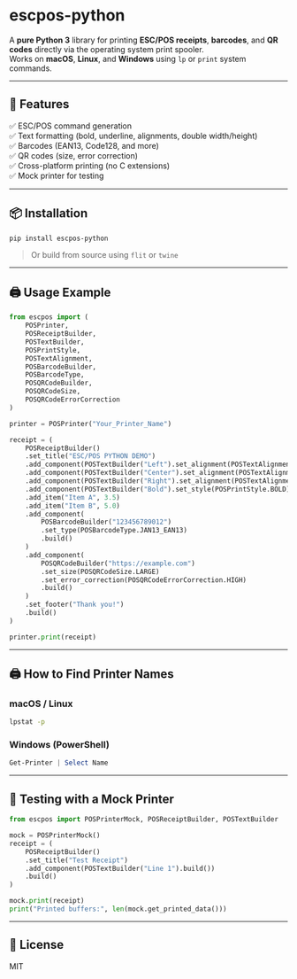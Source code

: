 # escpos-python

A **pure Python 3** library for printing **ESC/POS receipts**, **barcodes**, and **QR codes** directly via the operating system print spooler.  
Works on **macOS**, **Linux**, and **Windows** using `lp` or `print` system commands.

---

## 🚀 Features

✅ ESC/POS command generation  
✅ Text formatting (bold, underline, alignments, double width/height)  
✅ Barcodes (EAN13, Code128, and more)  
✅ QR codes (size, error correction)  
✅ Cross-platform printing (no C extensions)  
✅ Mock printer for testing

---

## 📦 Installation

```bash
pip install escpos-python
```

> Or build from source using `flit` or `twine`

---

## 🖨️ Usage Example

```python
from escpos import (
    POSPrinter,
    POSReceiptBuilder,
    POSTextBuilder,
    POSPrintStyle,
    POSTextAlignment,
    POSBarcodeBuilder,
    POSBarcodeType,
    POSQRCodeBuilder,
    POSQRCodeSize,
    POSQRCodeErrorCorrection
)

printer = POSPrinter("Your_Printer_Name")

receipt = (
    POSReceiptBuilder()
    .set_title("ESC/POS PYTHON DEMO")
    .add_component(POSTextBuilder("Left").set_alignment(POSTextAlignment.LEFT).build())
    .add_component(POSTextBuilder("Center").set_alignment(POSTextAlignment.CENTER).build())
    .add_component(POSTextBuilder("Right").set_alignment(POSTextAlignment.RIGHT).build())
    .add_component(POSTextBuilder("Bold").set_style(POSPrintStyle.BOLD).build())
    .add_item("Item A", 3.5)
    .add_item("Item B", 5.0)
    .add_component(
        POSBarcodeBuilder("123456789012")
        .set_type(POSBarcodeType.JAN13_EAN13)
        .build()
    )
    .add_component(
        POSQRCodeBuilder("https://example.com")
        .set_size(POSQRCodeSize.LARGE)
        .set_error_correction(POSQRCodeErrorCorrection.HIGH)
        .build()
    )
    .set_footer("Thank you!")
    .build()
)

printer.print(receipt)
```

---

## 🖨️ How to Find Printer Names

### macOS / Linux
```bash
lpstat -p
```

### Windows (PowerShell)
```powershell
Get-Printer | Select Name
```

---

## 🧪 Testing with a Mock Printer

```python
from escpos import POSPrinterMock, POSReceiptBuilder, POSTextBuilder

mock = POSPrinterMock()
receipt = (
    POSReceiptBuilder()
    .set_title("Test Receipt")
    .add_component(POSTextBuilder("Line 1").build())
    .build()
)

mock.print(receipt)
print("Printed buffers:", len(mock.get_printed_data()))
```

---

## 📜 License

MIT
